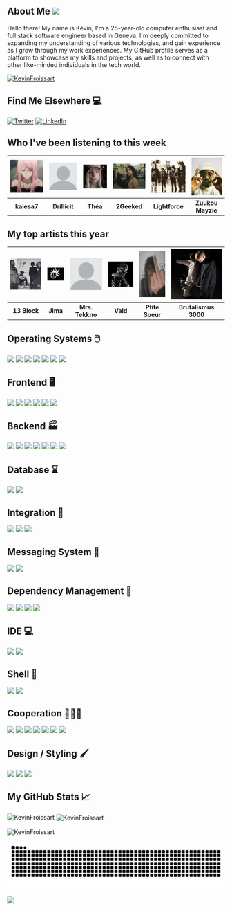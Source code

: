 ## About Me <img src="https://raw.githubusercontent.com/MartinHeinz/MartinHeinz/master/wave.gif" width="30px">

Hello there! My name is Kévin, I'm a 25-year-old computer enthusiast and full stack software engineer based in Geneva. I'm deeply committed to expanding my understanding of various technologies, and gain experience as I grow through my work experiences. My GitHub profile serves as a platform to showcase my skills and projects, as well as to connect with other like-minded individuals in the tech world.

<p align="left"> <a href="https://github.com/ryo-ma/github-profile-trophy"><img src="https://github-profile-trophy.vercel.app/?username=KevinFroissart&theme=monokai" alt="KevinFroissart" /></a> </p>

## Find Me Elsewhere :computer:

<a href="https://twitter.com/FroissartK" target="_blank"><img src="https://img.shields.io/badge/Twitter-1DA1F2?style=for-the-badge&logo=twitter&logoColor=white" alt="Twitter"></a>
<a href="https://www.linkedin.com/in/kevin-froissart/" target="_blank"><img src="https://img.shields.io/badge/LinkedIn-0077B5?style=for-the-badge&logo=linkedin&logoColor=white" alt="LinkedIn"></a>

## Who I've been listening to this week
| <img src=https://raw.githubusercontent.com/KevinFroissart/KevinFroissart/master/artist_images/ed7d3b46eacc6edb37ecc8b093f99ae9.jpg> | <img src=https://raw.githubusercontent.com/KevinFroissart/KevinFroissart/master/artist_images/blank-profile-picture-973460_960_720.png> | <img src=https://raw.githubusercontent.com/KevinFroissart/KevinFroissart/master/artist_images/ef0d76767924e8a5e64d6c1bea7cd815.jpg> | <img src=https://raw.githubusercontent.com/KevinFroissart/KevinFroissart/master/artist_images/73fa57e17399b3febd2e5476a11b8086.jpg> | <img src=https://raw.githubusercontent.com/KevinFroissart/KevinFroissart/master/artist_images/6a54a1e1939b59cdbc109febfbc7f290.jpg> | <img src=https://raw.githubusercontent.com/KevinFroissart/KevinFroissart/master/artist_images/7749a3fdb1e3626c7689c4f97b517388.jpg>  |
| :---: | :---: | :---: | :---: | :---: | :---: |
| <b>kaiesa7</b> | <b>Drillicit</b> | <b>Théa</b> | <b>2Geeked</b> | <b>Lightforce</b> | <b>Zuukou Mayzie</b>  |


## My top artists this year
| <img src=https://raw.githubusercontent.com/KevinFroissart/KevinFroissart/master/artist_images/3636c895e65a03518b7adf668d0100cb.jpg> | <img src=https://raw.githubusercontent.com/KevinFroissart/KevinFroissart/master/artist_images/3841d8644e52e80524523ed1f5f07d08.jpg> | <img src=https://raw.githubusercontent.com/KevinFroissart/KevinFroissart/master/artist_images/blank-profile-picture-973460_960_720.png> | <img src=https://raw.githubusercontent.com/KevinFroissart/KevinFroissart/master/artist_images/c0e5efe612027b70b76c1fe11c58a135.jpg> | <img src=https://raw.githubusercontent.com/KevinFroissart/KevinFroissart/master/artist_images/79805a9b61f07323b9601fc266a51d4a.jpg> | <img src=https://raw.githubusercontent.com/KevinFroissart/KevinFroissart/master/artist_images/110b74bbfb93083d3844c1ca2d836317.jpg>  |
| :---: | :---: | :---: | :---: | :---: | :---: |
| <b>13 Block</b> | <b>Jima</b> | <b>Mrs. Tekkno</b> | <b>Vald</b> | <b>Ptite Soeur</b> | <b>Brutalismus 3000</b>  |


## Operating Systems 🖱️

![](https://img.shields.io/badge/Linux-FCC624?style=for-the-badge&logo=linux&logoColor=black)
![](https://img.shields.io/badge/Ubuntu-E95420?style=for-the-badge&logo=ubuntu&logoColor=white)
![](https://img.shields.io/badge/Cent%20OS-262577?style=for-the-badge&logo=CentOS&logoColor=white)
![](https://img.shields.io/badge/Debian-A81D33?style=for-the-badge&logo=debian&logoColor=white)
![](https://img.shields.io/badge/Fedora-294172?style=for-the-badge&logo=fedora&logoColor=white)
![](https://img.shields.io/badge/Kali_Linux-557C94?style=for-the-badge&logo=kali-linux&logoColor=white)
![](https://img.shields.io/badge/Windows-0078D6?style=for-the-badge&logo=windows&logoColor=white)    

## Frontend 🖥️

![](https://img.shields.io/badge/HTML5-E34F26?style=for-the-badge&logo=html5&logoColor=white)
![](https://img.shields.io/badge/CSS3-1572B6?style=for-the-badge&logo=css3&logoColor=white)
![](https://img.shields.io/badge/Sass-CC6699?style=for-the-badge&logo=sass&logoColor=white)
![](https://img.shields.io/badge/JavaScript-F7DF1E?style=for-the-badge&logo=javascript&logoColor=white)
![](https://img.shields.io/badge/TypeScript-007ACC?style=for-the-badge&logo=typescript&logoColor=white)
![](https://img.shields.io/badge/Angular-DD0031?style=for-the-badge&logo=angular&logoColor=white)

## Backend 🏭

![](https://img.shields.io/badge/Java-ED8B00?style=for-the-badge&logo=java&logoColor=white)
![](https://img.shields.io/badge/Spring%20Boot-6DB33F?style=for-the-badge&logo=springboot&logoColor=white)
![](https://img.shields.io/badge/Quarkus-4695EB?style=for-the-badge&logo=quarkus&logoColor=white)
![](https://img.shields.io/badge/JBoss%20EAP6-CC0000?style=for-the-badge&logo=redhat&logoColor=white)
![](https://img.shields.io/badge/Hibernate-59666C?style=for-the-badge&logo=Hibernate&logoColor=white)
![](https://img.shields.io/badge/Express.js-404D59?style=for-the-badge&logo=express&logoColor=white)
![](https://img.shields.io/badge/C%2B%2B-00599C?style=for-the-badge&logo=c%2B%2B&logoColor=white)

## Database ⌛

![](https://img.shields.io/badge/PostgreSQL-316192?style=for-the-badge&logo=postgresql&logoColor=white)
![](https://img.shields.io/badge/MongoDB-00684A?style=for-the-badge&logo=mongodb&logoColor=white)

## Integration 🔌

![](https://img.shields.io/badge/Red%20Hat%20Open%20Shift-CC0000?style=for-the-badge&logo=redhatopenshift&logoColor=white)
![](https://img.shields.io/badge/Kubernetes-316CE6?style=for-the-badge&logo=kubernetes&logoColor=white)
![](https://img.shields.io/badge/Helm-0F1689?style=for-the-badge&logo=helm&logoColor=white)

## Messaging System 📧

![](https://img.shields.io/badge/Kafka-252122?style=for-the-badge&logo=apachekafka&logoColor=white)
![](https://img.shields.io/badge/RabbitMQ-FF6600?style=for-the-badge&logo=rabbitmq&logoColor=white)

## Dependency Management 💾

![](https://img.shields.io/badge/Maven-D84633?style=for-the-badge&logo=apachemaven&logoColor=white)
![](https://img.shields.io/badge/Gradle-02303A?style=for-the-badge&logo=gradle&logoColor=white)
![](https://img.shields.io/badge/npm-1A2E5C?style=for-the-badge&logo=npm&logoColor=white)
![](https://img.shields.io/badge/PnpM-F69220?style=for-the-badge&logo=pnpm&logoColor=white)

## IDE 💻

![](https://img.shields.io/badge/IntelliJ%20IDEA-000000.svg?style=for-the-badge&logo=intellij-idea&logoColor=white)
![](https://img.shields.io/badge/Visual%20Studio%20Code-0078D4?style=for-the-badge&logo=vscodium&logoColor=white)

## Shell 🔲

![](https://img.shields.io/badge/Shell_Script-121011?style=for-the-badge&logo=gnu-bash&logoColor=white)
![](https://img.shields.io/badge/Powershell-2CA5E0?style=for-the-badge&logo=powershell&logoColor=white)

## Cooperation 🧑‍🤝‍🧑

![](https://img.shields.io/badge/Jira-0052CC?style=for-the-badge&logo=Jira&logoColor=white)
![](https://img.shields.io/badge/GIT-E44C30?style=for-the-badge&logo=git&logoColor=white)
![](https://img.shields.io/badge/Miro-050038?style=for-the-badge&logo=Miro&logoColor=white)
![](https://img.shields.io/badge/Notion-000000?style=for-the-badge&logo=notion&logoColor=white)
![](https://img.shields.io/badge/Overleaf-47A141?style=for-the-badge&logo=Overleaf&logoColor=white)
![](https://img.shields.io/badge/Trello-0052CC?style=for-the-badge&logo=trello&logoColor=white)
![](https://img.shields.io/badge/Microsoft%20Office-D83B01?style=for-the-badge&logo=microsoft-office&logoColor=white)

## Design / Styling 🖌️

![](https://img.shields.io/badge/Adobe%20Photoshop-31A8FF?style=for-the-badge&logo=Adobe%20Photoshop&logoColor=black)
![](https://img.shields.io/badge/Adobe%20Premiere%20Pro-9999FF?style=for-the-badge&logo=Adobe%20Premiere%20Pro&logoColor=white)
![](https://img.shields.io/badge/Markdown-000000?style=for-the-badge&logo=markdown&logoColor=white)

## My GitHub Stats &#x1f4c8;

<p><img align="left" src="https://github-readme-stats.vercel.app/api/top-langs?username=KevinFroissart&show_icons=true&locale=en&layout=compact&theme=monokai" alt="KevinFroissart" />

<p>&nbsp;<img align="center" src="https://github-readme-stats.vercel.app/api?username=KevinFroissart&show_icons=true&locale=en&theme=monokai" alt="KevinFroissart" /></p>

<p><img align="center" src="https://github-readme-streak-stats.herokuapp.com/?user=KevinFroissart&theme=monokai" alt="KevinFroissart" /></p>

<picture>
  <source media="(prefers-color-scheme: dark)" srcset="https://github.com/KevinFroissart/KevinFroissart/blob/output/github-contribution-grid-snake.svg">
  <source media="(prefers-color-scheme: light)" srcset="https://github.com/KevinFroissart/KevinFroissart/blob/output/github-contribution-grid-snake-dark.svg">
  <img alt="github-snake" src="https://github.com/KevinFroissart/KevinFroissart/blob/output/github-contribution-grid-snake-dark.svg">
</picture>
    
![](https://img.shields.io/badge/Made%20with-Python%20and%20Markdown-1f425f.svg)    

[//]: [Badges](https://dev.to/envoy_/150-badges-for-github-pnk)
